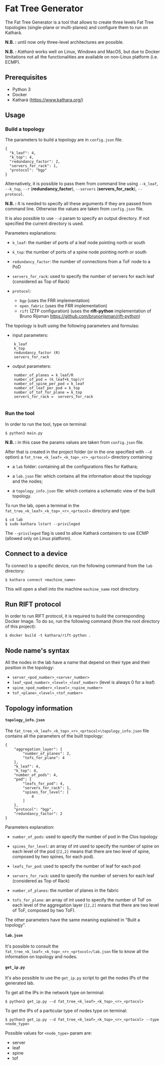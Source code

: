 # Fat Tree Generator
The Fat Tree Generator is a tool that allows to create three levels Fat Tree
topologies (single-plane or multi-planes) and configure them to run on Kathará. 

**N.B. :** until now only three-level architectures are possible.

**N.B. :** _Katharà_ works well on Linux, Windows and MacOS, but due to Docker limitations not all the functionalities
are available on non-Linux platform (i.e. ECMP).


## Prerequisites

- Python 3
- Docker
- Kathará (https://www.kathara.org/)

## Usage 

### Build a topology 

The parameters to build a topology are in `config.json` file.

```
{
  "k_leaf": 4,
  "k_top": 4,
  "redundancy_factor": 2,
  "servers_for_rack": 1,
  "protocol": "bgp"
}
```

Alternatively, it is possible to pass them from command line using `--k_leaf`, `--k_top`, `--r`
(__redundancy_factor__), `--servers` (__servers_for_rack__), `--protocol`.

**N.B. :** It is needed to specify all these arguments if they are passed from command line.
Otherwise the values are taken from `config.json` file.

It is also possible to use `--d` param to specify an output directory. If not specified the current
directory is used.  

Parameters explanations: 

- `k_leaf`: the number of ports of a leaf node pointing north or south

- `k_top`: the number of ports of a spine node pointing north or south

- `redundancy_factor`: the number of connections from a ToF node to a PoD

- `servers_for_rack`: used to specify the number of servers for each leaf 
  (considered as Top of Rack)

- `protocol`: 
    - `bgp` (uses the FRR implementation)
    - `open_fabric` (uses the FRR implementation)
    - `rift` (ZTP configuration) (uses the **rift-python** implementation
       of Bruno Rijsman https://github.com/brunorijsman/rift-python)
       
The topology is built using the following parameters and formulas: 
- input parameters:
```
    k_leaf
    k_top
    redundancy_factor (R)
    servers_for_rack
```
- output parameters: 
``` 
    number_of_planes = k_leaf/R
    number_of_pod = (k_leaf+k_top)/r
    number_of_spine_per_pod = k_leaf
    number_of_leaf_per_pod = k_top
    number_of_tof_for_plane = k_top
    servers_for_rack =  servers_for_rack
       
```
       
       
### Run the tool 

In order to run the tool, type on terminal: 

```
$ python3 main.py
```

**N.B. :** in this case the params values are taken from `config.json` file. 

After that is created in the project folder (or in the one specified with `--d` option) a
`fat_tree_<k_leaf>_<k_top>_<r>_<prtocol>` directory containing: 

- a `lab` folder: containing all the configurations files for Kathara; 

- a `lab.json` file: which contains all the information about
the topology and the nodes;

- a `topology_info.json` file: which contains a schematic view of the built topology. 

To run the lab, open a terminal in the `fat_tree_<k_leaf>_<k_top>_<r>_<prtocol>` directory and type: 

```
$ cd lab
$ sudo kathara lstart --privileged 
```

The `--privileged` flag is used to allow Kathará containers to use ECMP (allowed only on Linux platform). 

## Connect to a device

To connect to a specific device, run the following command from the `lab` directory:

```
$ kathara connect <machine_name>
```

This will open a shell into the machine `machine_name` root directory.

## Run RIFT protocol

In order to run RIFT protocol, it is required to build the corresponding Docker Image. 
To do so, run the following command (from the root directory of this project):

```
$ docker build -t kathara/rift-python .
```

## Node name's syntax

All the nodes in the lab have a name that depend on their type and their
position in the topology: 
- `server_<pod_number>_<server_number>`
- `leaf_<pod_number>_<level>_<leaf_number>` (level is always 0 for a leaf)
- `spine_<pod_number>_<level>_<spine_number>`
- `tof_<plane>_<level>_<tof_number>`


## Topology information

#### `topology_info.json`

The `fat_tree_<k_leaf>_<k_top>_<r>_<prtocol>\topology_info.json` file contains all the parameters of the built topology: 
```
{
    "aggregation_layer": {
        "number_of_planes": 2,
        "tofs_for_plane": 4
    },
    "k_leaf": 4,
    "k_top": 4,
    "number_of_pods": 4,
    "pod": {
        "leafs_for_pod": 4,
        "servers_for_rack": 1,
        "spines_for_level": [
            4
        ]
    },
    "protocol": "bgp",
    "redundancy_factor": 2
}
```

Parameters explanation: 
- `number_of_pods`: used to specify the number of pod in the Clos topology 

- `spines_for_level`: an array of int used to specify the number of spine on each
  level of the pod (`[2,2]` means that there are two level of spine, composed
   by two spines, for each pod). 

- `leafs_for_pod`: used to specify the number of leaf for each pod 

- `servers_for_rack`: used to specify the number of servers for each leaf 
  (considered as Top of Rack)

- `number_of_planes`: the number of planes in the fabric
  
- `tofs_for_plane`: an array of int used to specify the number of ToF on each level
  of the aggregation layer (`[2,2]` means that there are two level of ToF, composed
   by two ToF). 

The other parameters have the same meaning explained in "Built a topology".


#### `lab.json`

It's possible to consult the `fat_tree_<k_leaf>_<k_top>_<r>_<prtocol>/lab.json` file to know all the information on
topology and nodes. 

#### `get_ip.py`
It's also possible to use the `get_ip.py` script to get the nodes IPs 
of the generated lab. 

To get all the IPs in the network type on terminal: 
```
$ python3 get_ip.py --d fat_tree_<k_leaf>_<k_top>_<r>_<prtocol>
```

To get the IPs of a particular type of nodes type on terminal: 
```
$ python3 get_ip.py --d fat_tree_<k_leaf>_<k_top>_<r>_<prtocol> --type <node_type>
```
Possible values for `<node_type>` param are: 
 - server
 - leaf
 - spine 
 - tof

